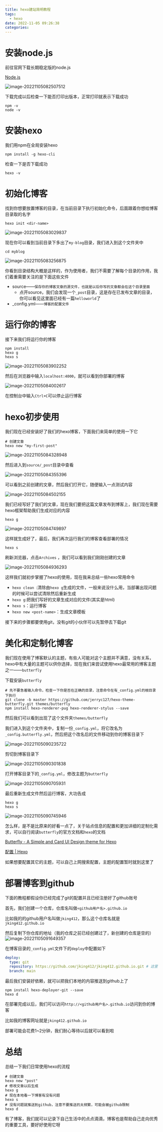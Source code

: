 ```yaml
---
title: hexo建站简明教程
tags:
  - hexo
date: 2022-11-05 09:26:38
categories:
---
```



# 安装node.js

前往官网下载长期稳定版的node.js

[Node.js ](https://nodejs.org/zh-cn/)

![image-20221105082507512](https://skynesserblog.oss-cn-hangzhou.aliyuncs.com/image-20221105082507512.png)

下载完成以后检查一下能否打印出版本，正常打印就表示下载成功

```shell
npm -v
node -v
```

# 安装hexo

我们用npm在全局安装hexo

```shell
npm install -g hexo-cli
```

检查一下是否下载成功

```shell
hexo -v
```

# 初始化博客

找到你想要放置博客的目录，在当前目录下执行初始化命令，后面跟着你想给博客目录取的名字

```
hexo init <dir-name>
```

![image-20221105083029837](https://skynesserblog.oss-cn-hangzhou.aliyuncs.com/image-20221105083029837.png)

现在你可以看到当前目录下多出了`my-blog`目录，我们进入到这个文件夹中

```shell
cd myblog
```

![image-20221105083256875](https://skynesserblog.oss-cn-hangzhou.aliyuncs.com/image-20221105083256875.png)

你看到目录结构大概是这样的，作为使用者，我们不需要了解每个目录的作用，我们着重需要关注的是下面这些文件

- source——`保存你的博客文章的源文件，也就是以后你写的文章都会在这个目录里面`
  - 点开source，我们会发现一个`_post`目录，这是存在已发布文章的目录，你可以看见这里面已经有一篇`helloworld`了
- _config.yml——`博客的配置文件`

# 运行你的博客

接下来我们将运行你的博客

```shell
npm install
hexo g
hexo s
```

![image-20221105083902252](https://skynesserblog.oss-cn-hangzhou.aliyuncs.com/image-20221105083902252.png)

然后在浏览器中输入`localhost:4000`，就可以看到你部署的博客

![image-20221105084002617](https://skynesserblog.oss-cn-hangzhou.aliyuncs.com/image-20221105084002617.png)

在控制台中输入`Ctrl+C`可以停止运行博客



# hexo初步使用

我们现在已经安装好了我们的hexo博客，下面我们来简单的使用一下它

```shell
# 创建文章
hexo new "my-first-post"
```

![image-20221105084328948](https://skynesserblog.oss-cn-hangzhou.aliyuncs.com/image-20221105084328948.png)

然后进入到`source/_post`目录中查看

![image-20221105084355396](https://skynesserblog.oss-cn-hangzhou.aliyuncs.com/image-20221105084355396.png)

可以看到之前创建的文章，然后我们打开它，随便输入一点测试内容

![image-20221105084502155](https://skynesserblog.oss-cn-hangzhou.aliyuncs.com/image-20221105084502155.png)

我们已经写好了我们的文章，现在我们要把这篇文章发布到博客上，我们现在需要hexo框架帮助我们生成对应的内容

```shell
hexo g
```

![image-20221105084749897](https://skynesserblog.oss-cn-hangzhou.aliyuncs.com/image-20221105084749897.png)

这样就生成好了，最后，我们再次运行我们的博客查看部署的情况

```shell
hexo s
```

刷新浏览器，点击`Archives` ，我们可以看到我们刚刚创建的文章

![image-20221105084936293](https://skynesserblog.oss-cn-hangzhou.aliyuncs.com/image-20221105084936293.png)

这样我们就初步掌握了hexo的使用，现在我来总结一些hexo常用命令

- `hexo clean `:清除由`hexo g`生成的文件，一般来说没什么用，当部署出现问题的时候可以尝试清除然后重新生成
- `hexo g`:把我们写好的文章生成对应的文件(其实是html)
- `hexo s`：运行博客
- `hexo new <post-name>`：生成文章模板

接下来的步骤都要使用git，没有git的小伙伴可以先暂停去下载git

# 美化和定制化博客

我们现在使用了博客默认的主题，有些人可能对这个主题并不满意，没有关系，hexo中有大量的主题可以供你选择，现在我们来尝试使用hexo最常用的博客主题之一——`butterfly`

下载安装`butterfly`

```shell
# 先不要急着输入命令，检查一下你是否在正确的目录，注意命令在有_config.yml的根目录下执行
git clone -b master https://github.com/jerryc127/hexo-theme-butterfly.git themes/butterfly
npm install hexo-renderer-pug hexo-renderer-stylus --save
```

然后我们可以看到出现了这个文件夹`themes/butterfly`

我们进入到这个文件夹中，复制一份`_config.yml`，将它改名为`_config.butterfly.yml`，然后把这个改名后的文件移动到你的博客目录下

![image-20221105090235722](https://skynesserblog.oss-cn-hangzhou.aliyuncs.com/image-20221105090235722.png)

剪切到博客目录下

![image-20221105090301838](https://skynesserblog.oss-cn-hangzhou.aliyuncs.com/image-20221105090301838.png)



打开博客目录下的`_config.yml`，修改主题为`butterfly`

![image-20221105090705931](https://skynesserblog.oss-cn-hangzhou.aliyuncs.com/image-20221105090705931.png)

最后重新生成文件然后运行博客，大功告成

```shell
hexo g
hexo s
```

![image-20221105090745946](https://skynesserblog.oss-cn-hangzhou.aliyuncs.com/image-20221105090745946.png)

怎么样，是不是比原来的好看一点了，关于站点信息的配置和更加详细的定制化需求，可以自行阅读`butterfly`的官方文档和`hexo`的文档

[Butterfly - A Simple and Card UI Design theme for Hexo](https://butterfly.js.org/)

[配置 | Hexo](https://hexo.io/zh-cn/docs/configuration.html)

如果想要配置其它的主题，可以自己上网搜索配置，主题的配置暂时就到这里了

# 部署博客到github

下面的教程都假设你已经完成了git的配置并且已经注册好了github账号

首先，我们创建一个仓库，仓库名叫做`<github用户名>.github.io`

比如我的的github用户名叫做`jking412`，那么这个仓库名就是`jking412.github.io`

然后复制下你仓库的地址（我的仓库之前已经创建过了，新创建的仓库是空的）![image-20221105091649357](https://skynesserblog.oss-cn-hangzhou.aliyuncs.com/image-20221105091649357.png)

在博客目录的`_config.yml`文件下的`deploy`中配置如下

```yaml
deploy:
  type: git
  repository: https://github.com/jking412/jking412.github.io.git # 这里是你的仓库链接
  branch: main
```

最后我们安装好依赖，就可以把我们本地的内容推送到github上了

```shell
npm install hexo-deployer-git --save
hexo d
```

在部署完成以后，我们可以访问`http://<github用户名>.github.io`访问到你的博客

比如我的博客网址就是`jking412.github.io`

部署可能会花费1~2分钟，我们耐心等待以后就可以看到啦

# 总结

总结一下我们日常使用hexo的流程

```shell
# 创建文章
hexo new "post"
# 修改文章以后生成
hexo g
# 现在本地看一下博客有没有问题
hexo s
# 没有问题就推送到github，注意不要推送的太频繁，可能会被github限制
hexo d
```

有了博客，我们就可以记录下自己生活中的点点滴滴，博客也是帮助自己走向优秀的重要工具，要好好使用它呀

